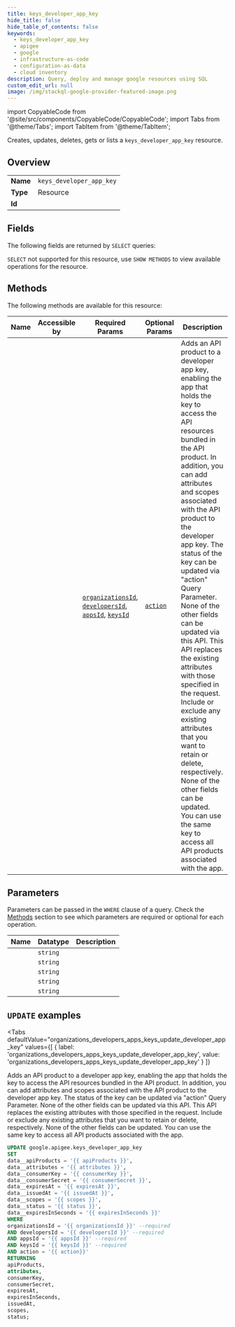 ```yaml
--- 
title: keys_developer_app_key
hide_title: false
hide_table_of_contents: false
keywords:
  - keys_developer_app_key
  - apigee
  - google
  - infrastructure-as-code
  - configuration-as-data
  - cloud inventory
description: Query, deploy and manage google resources using SQL
custom_edit_url: null
image: /img/stackql-google-provider-featured-image.png
---
```


import CopyableCode from '@site/src/components/CopyableCode/CopyableCode';
import Tabs from '@theme/Tabs';
import TabItem from '@theme/TabItem';

Creates, updates, deletes, gets or lists a <code>keys_developer_app_key</code> resource.

## Overview
<table><tbody>
<tr><td><b>Name</b></td><td><code>keys_developer_app_key</code></td></tr>
<tr><td><b>Type</b></td><td>Resource</td></tr>
<tr><td><b>Id</b></td><td><CopyableCode code="google.apigee.keys_developer_app_key" /></td></tr>
</tbody></table>

## Fields

The following fields are returned by `SELECT` queries:

`SELECT` not supported for this resource, use `SHOW METHODS` to view available operations for the resource.


## Methods

The following methods are available for this resource:

<table>
<thead>
    <tr>
    <th>Name</th>
    <th>Accessible by</th>
    <th>Required Params</th>
    <th>Optional Params</th>
    <th>Description</th>
    </tr>
</thead>
<tbody>
<tr>
    <td><a href="#organizations_developers_apps_keys_update_developer_app_key"><CopyableCode code="organizations_developers_apps_keys_update_developer_app_key" /></a></td>
    <td><CopyableCode code="update" /></td>
    <td><a href="#parameter-organizationsId"><code>organizationsId</code></a>, <a href="#parameter-developersId"><code>developersId</code></a>, <a href="#parameter-appsId"><code>appsId</code></a>, <a href="#parameter-keysId"><code>keysId</code></a></td>
    <td><a href="#parameter-action"><code>action</code></a></td>
    <td>Adds an API product to a developer app key, enabling the app that holds the key to access the API resources bundled in the API product. In addition, you can add attributes and scopes associated with the API product to the developer app key. The status of the key can be updated via "action" Query Parameter. None of the other fields can be updated via this API. This API replaces the existing attributes with those specified in the request. Include or exclude any existing attributes that you want to retain or delete, respectively. None of the other fields can be updated. You can use the same key to access all API products associated with the app.</td>
</tr>
</tbody>
</table>

## Parameters

Parameters can be passed in the `WHERE` clause of a query. Check the [Methods](#methods) section to see which parameters are required or optional for each operation.

<table>
<thead>
    <tr>
    <th>Name</th>
    <th>Datatype</th>
    <th>Description</th>
    </tr>
</thead>
<tbody>
<tr id="parameter-appsId">
    <td><CopyableCode code="appsId" /></td>
    <td><code>string</code></td>
    <td></td>
</tr>
<tr id="parameter-developersId">
    <td><CopyableCode code="developersId" /></td>
    <td><code>string</code></td>
    <td></td>
</tr>
<tr id="parameter-keysId">
    <td><CopyableCode code="keysId" /></td>
    <td><code>string</code></td>
    <td></td>
</tr>
<tr id="parameter-organizationsId">
    <td><CopyableCode code="organizationsId" /></td>
    <td><code>string</code></td>
    <td></td>
</tr>
<tr id="parameter-action">
    <td><CopyableCode code="action" /></td>
    <td><code>string</code></td>
    <td></td>
</tr>
</tbody>
</table>

## `UPDATE` examples

<Tabs
    defaultValue="organizations_developers_apps_keys_update_developer_app_key"
    values={[
        { label: 'organizations_developers_apps_keys_update_developer_app_key', value: 'organizations_developers_apps_keys_update_developer_app_key' }
    ]}
>
<TabItem value="organizations_developers_apps_keys_update_developer_app_key">

Adds an API product to a developer app key, enabling the app that holds the key to access the API resources bundled in the API product. In addition, you can add attributes and scopes associated with the API product to the developer app key. The status of the key can be updated via "action" Query Parameter. None of the other fields can be updated via this API. This API replaces the existing attributes with those specified in the request. Include or exclude any existing attributes that you want to retain or delete, respectively. None of the other fields can be updated. You can use the same key to access all API products associated with the app.

```sql
UPDATE google.apigee.keys_developer_app_key
SET 
data__apiProducts = '{{ apiProducts }}',
data__attributes = '{{ attributes }}',
data__consumerKey = '{{ consumerKey }}',
data__consumerSecret = '{{ consumerSecret }}',
data__expiresAt = '{{ expiresAt }}',
data__issuedAt = '{{ issuedAt }}',
data__scopes = '{{ scopes }}',
data__status = '{{ status }}',
data__expiresInSeconds = '{{ expiresInSeconds }}'
WHERE 
organizationsId = '{{ organizationsId }}' --required
AND developersId = '{{ developersId }}' --required
AND appsId = '{{ appsId }}' --required
AND keysId = '{{ keysId }}' --required
AND action = '{{ action}}'
RETURNING
apiProducts,
attributes,
consumerKey,
consumerSecret,
expiresAt,
expiresInSeconds,
issuedAt,
scopes,
status;
```
</TabItem>
</Tabs>
